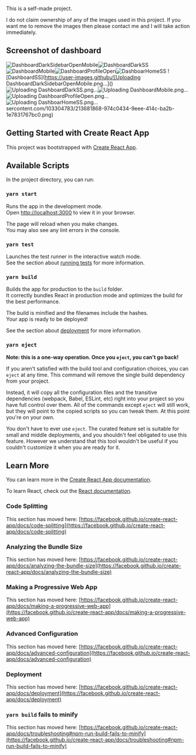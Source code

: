 This is a self-made project.

I do not claim ownership of any of the images used in this project. If you want me to remove the images then please contact me and I will take action immediately.

## Screenshot of dashboard

![DashboardDarkSidebarOpenMobile](https://user-images.githubusercontent.com/103304783/213682213-6f560441-9d28-4d7f-915e-5efa19b01d4e.png)![DashboardDarkSS](https://user-images.githubusercontent.com/103304783/213682219-38648e67-16b5-4e25-b994-01bf7e7c59fc.png)![DashboardMobile](https://user-images.githubusercontent.com/103304783/213682223-6da945d9-d9c8-44b3-8f89-0c5fd9feee40.png)![DashboardProfileOpen](https://user-images.githubusercontent.com/103304783/213682225-4f956dfd-e87e-4ea3-b62c-38190ad9fb02.png)![DashboarHomeSS](https://user-images.githubusercontent.com/103304783/213682231-7ecf89ab-c559-4bde-8c4d-30786d627599.png)
![DashboardSS](https://user-images.githubu![Uploading DashboardDarkSidebarOpenMobile.png…]()![Uploading DashboardDarkSS.png…]()![Uploading DashboardMobile.png…]()![Uploading DashboardProfileOpen.png…]()![Uploading DashboarHomeSS.png…]()sercontent.com/103304783/213681868-974c0434-9eee-414c-ba2b-1e7831767bc0.png)
## Getting Started with Create React App

This project was bootstrapped with [Create React App](https://github.com/facebook/create-react-app).

## Available Scripts

In the project directory, you can run:

### `yarn start`

Runs the app in the development mode.\
Open [http://localhost:3000](http://localhost:3000) to view it in your browser.

The page will reload when you make changes.\
You may also see any lint errors in the console.

### `yarn test`

Launches the test runner in the interactive watch mode.\
See the section about [running tests](https://facebook.github.io/create-react-app/docs/running-tests) for more information.

### `yarn build`

Builds the app for production to the `build` folder.\
It correctly bundles React in production mode and optimizes the build for the best performance.

The build is minified and the filenames include the hashes.\
Your app is ready to be deployed!

See the section about [deployment](https://facebook.github.io/create-react-app/docs/deployment) for more information.

### `yarn eject`

**Note: this is a one-way operation. Once you `eject`, you can't go back!**

If you aren't satisfied with the build tool and configuration choices, you can `eject` at any time. This command will remove the single build dependency from your project.

Instead, it will copy all the configuration files and the transitive dependencies (webpack, Babel, ESLint, etc) right into your project so you have full control over them. All of the commands except `eject` will still work, but they will point to the copied scripts so you can tweak them. At this point you're on your own.

You don't have to ever use `eject`. The curated feature set is suitable for small and middle deployments, and you shouldn't feel obligated to use this feature. However we understand that this tool wouldn't be useful if you couldn't customize it when you are ready for it.

## Learn More

You can learn more in the [Create React App documentation](https://facebook.github.io/create-react-app/docs/getting-started).

To learn React, check out the [React documentation](https://reactjs.org/).

### Code Splitting

This section has moved here: [https://facebook.github.io/create-react-app/docs/code-splitting](https://facebook.github.io/create-react-app/docs/code-splitting)

### Analyzing the Bundle Size

This section has moved here: [https://facebook.github.io/create-react-app/docs/analyzing-the-bundle-size](https://facebook.github.io/create-react-app/docs/analyzing-the-bundle-size)

### Making a Progressive Web App

This section has moved here: [https://facebook.github.io/create-react-app/docs/making-a-progressive-web-app](https://facebook.github.io/create-react-app/docs/making-a-progressive-web-app)

### Advanced Configuration

This section has moved here: [https://facebook.github.io/create-react-app/docs/advanced-configuration](https://facebook.github.io/create-react-app/docs/advanced-configuration)

### Deployment

This section has moved here: [https://facebook.github.io/create-react-app/docs/deployment](https://facebook.github.io/create-react-app/docs/deployment)

### `yarn build` fails to minify

This section has moved here: [https://facebook.github.io/create-react-app/docs/troubleshooting#npm-run-build-fails-to-minify](https://facebook.github.io/create-react-app/docs/troubleshooting#npm-run-build-fails-to-minify)
